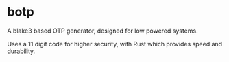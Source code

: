 # botp
A blake3 based OTP generator, designed for low powered systems. 

Uses a 11 digit code for higher security, with Rust which provides speed and durability.

